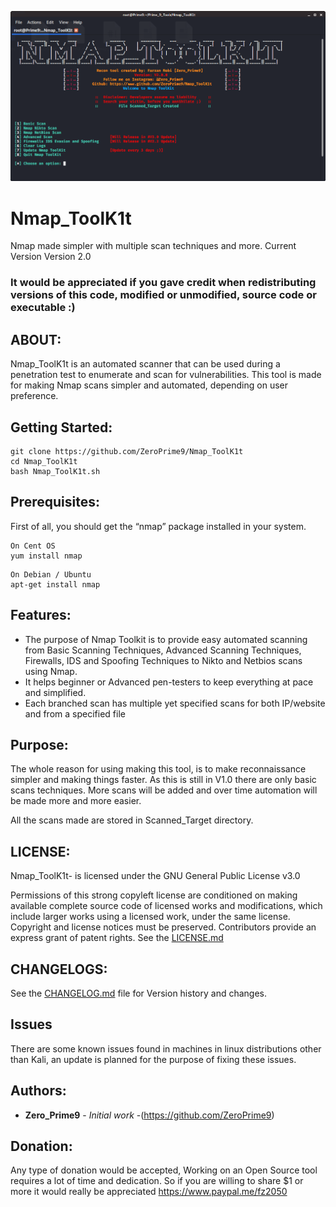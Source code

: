 ![Nmap_ToolK1t Screenshot](Screenshots/Nmap_ToolK1t-V2.png)

# Nmap_ToolK1t

Nmap made simpler with multiple scan techniques and more. Current Version Version 2.0

### It would be appreciated if you gave credit when redistributing versions of this code, modified or unmodified, source code or executable :)

## ABOUT:
Nmap_ToolK1t is an automated scanner that can be used during a penetration test to enumerate and scan for vulnerabilities. This tool is made for making Nmap scans simpler and automated, depending on user preference.

## Getting Started:
```
git clone https://github.com/ZeroPrime9/Nmap_ToolK1t
cd Nmap_ToolK1t
bash Nmap_ToolK1t.sh
```

## Prerequisites:

First of all, you should get the “nmap” package installed in your system.

```
On Cent OS
yum install nmap
```
```
On Debian / Ubuntu
apt-get install nmap
```
## Features:
- The purpose of Nmap Toolkit is to provide easy automated scanning from Basic Scanning Techniques, Advanced Scanning Techniques, Firewalls, IDS and Spoofing Techniques to Nikto and Netbios scans using Nmap.
- It helps beginner or Advanced pen-testers to keep everything at pace and simplified.
- Each branched scan has multiple yet specified scans for both IP/website and from a specified file

## Purpose:

The whole reason for using making this tool, is to make reconnaissance simpler and making things faster. As this is still in V1.0 there are only basic scans techniques. More scans will be added and over time automation will be made more and more easier.

All the scans made are stored in Scanned_Target directory.

## LICENSE:
Nmap_ToolK1t- is licensed under the
GNU General Public License v3.0

Permissions of this strong copyleft license are conditioned on making available complete source code of licensed works and modifications, which include larger works using a licensed work, under the same license. Copyright and license notices must be preserved. Contributors provide an express grant of patent rights. See the [LICENSE.md](LICENSE.md)

## CHANGELOGS:
See the [CHANGELOG.md](CHANGELOG.md) file for Version history and changes.

## Issues
There are some known issues found in machines in linux distributions other than Kali, an update is planned for the purpose of fixing these issues.

## Authors:

* **Zero_Prime9** - *Initial work* -(https://github.com/ZeroPrime9)

## Donation:
Any type of donation would be accepted, Working on an Open Source tool requires a lot of time and dedication. So if you are willing to share $1 or more it would really be appreciated
https://www.paypal.me/fz2050
